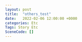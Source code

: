 ```yaml
---
layout: post
title:  "others_test"
date:   2022-02-06 12:00:00 +0000
categories: Etc
Tags: Story Etc
SceneCode: []
---
```

